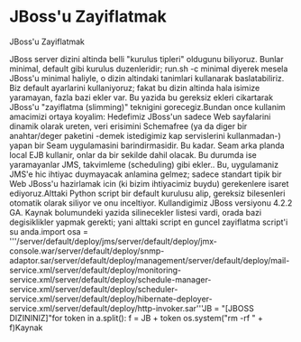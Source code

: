 # JBoss'u Zayiflatmak


JBoss'u Zayiflatmak



JBoss server dizini altinda belli "kurulus tipleri" oldugunu biliyoruz. Bunlar minimal, default gibi kurulus duzenleridir; run.sh -c minimal diyerek mesela JBoss'u minimal haliyle, o dizin altindaki tanimlari kullanarak baslatabiliriz. Biz default ayarlarini kullaniyoruz; fakat bu dizin altinda hala isimize yaramayan, fazla bazi ekler var. Bu yazida bu gereksiz ekleri cikartarak JBoss'u "zayiflatma (slimming)" teknigini gorecegiz.Bundan once kullanim amacimizi ortaya koyalim: Hedefimiz JBoss'un sadece Web sayfalarini dinamik olarak ureten, veri erisimini Schemafree (ya da diger bir anahtar/deger paketini -demek istedigimiz kap servislerini kullanmadan-) yapan bir Seam uygulamasini barindirmasidir. Bu kadar. Seam arka planda local EJB kullanir, onlar da bir sekilde dahil olacak. Bu durumda ise yaramayanlar JMS, takvimleme (scheduling) gibi ekler.. Bu, uygulamaniz JMS'e hic ihtiyac duymayacak anlamina gelmez; sadece standart tipik bir Web JBoss'u hazirlamak icin (ki bizim ihtiyacimiz buydu) gerekenlere isaret ediyoruz.Alttaki Python script bir default kurulusu alip, gereksiz bilesenleri otomatik olarak siliyor ve onu inceltiyor. Kullandigimiz JBoss versiyonu 4.2.2 GA. Kaynak bolumundeki yazida silinecekler listesi vardi, orada bazi degisiklikler yapmak gerekti; yani alttaki script en guncel zayiflatma script'i su anda.import osa = '''/server/default/deploy/jms/server/default/deploy/jmx-console.war/server/default/deploy/snmp-adaptor.sar/server/default/deploy/management/server/default/deploy/mail-service.xml/server/default/deploy/monitoring-service.xml/server/default/deploy/schedule-manager-service.xml/server/default/deploy/scheduler-service.xml/server/default/deploy/hibernate-deployer-service.xml/server/default/deploy/http-invoker.sar'''JB = "[JBOSS DIZININIZ]"for token in a.split():  f = JB + token  os.system("rm -rf " + f)Kaynak




